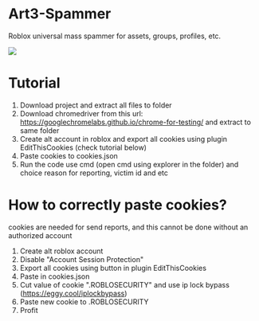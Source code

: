 # Art3-Spammer
Roblox universal mass spammer for assets, groups, profiles, etc.

![](https://github.com/Art3mLapa/Art3-Spammer/assets/76118653/52c2a6a8-3501-473d-9031-4f95ccf0bdae)
# Tutorial

1. Download project and extract all files to folder
2. Download chromedriver from this url: https://googlechromelabs.github.io/chrome-for-testing/ and extract to same folder
3. Create alt account in roblox and export all cookies using plugin EditThisCookies (check tutorial below)
4. Paste cookies to cookies.json
5. Run the code use cmd (open cmd using explorer in the folder) and choice reason for reporting, victim id and etc

# How to correctly paste cookies?
cookies are needed for send reports, and this cannot be done without an authorized account
1. Create alt roblox account
2. Disable "Account Session Protection"
3. Export all cookies using button in plugin EditThisCookies
4. Paste in cookies.json
5. Cut value of cookie ".ROBLOSECURITY" and use ip lock bypass (https://eggy.cool/iplockbypass)
6. Paste new cookie to .ROBLOSECURITY
7. Profit
